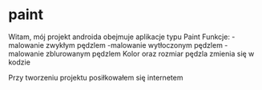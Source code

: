 # paint

Witam, 
mój projekt androida obejmuje aplikacje typu Paint
Funkcje:
-malowanie zwykłym pędzlem
-malowanie wytłoczonym pędzlem
-malowanie zblurowanym pędzlem
Kolor oraz rozmiar pędzla zmienia się w kodzie

Przy tworzeniu projektu posiłkowałem się internetem
